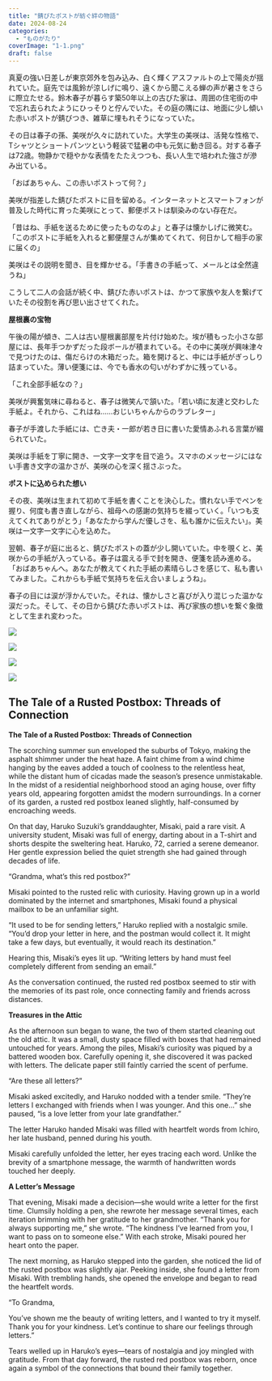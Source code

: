 ```yaml
---
title: "錆びたポストが紡ぐ絆の物語"
date: 2024-08-24
categories: 
  - "ものがたり"
coverImage: "1-1.png"
draft: false
---
```


  
真夏の強い日差しが東京郊外を包み込み、白く輝くアスファルトの上で陽炎が揺れていた。庭先では風鈴が涼しげに鳴り、遠くから聞こえる蝉の声が暑さをさらに際立たせる。鈴木春子が暮らす築50年以上の古びた家は、周囲の住宅街の中で忘れ去られたようにひっそりと佇んでいた。その庭の隅には、地面に少し傾いた赤いポストが錆びつき、雑草に埋もれそうになっていた。

その日は春子の孫、美咲が久々に訪れていた。大学生の美咲は、活発な性格で、Tシャツとショートパンツという軽装で猛暑の中も元気に動き回る。対する春子は72歳。物静かで穏やかな表情をたたえつつも、長い人生で培われた強さが滲み出ている。

「おばあちゃん、この赤いポストって何？」

美咲が指差した錆びたポストに目を留める。インターネットとスマートフォンが普及した時代に育った美咲にとって、郵便ポストは馴染みのない存在だ。

「昔はね、手紙を送るために使ったものなのよ」と春子は懐かしげに微笑む。「このポストに手紙を入れると郵便屋さんが集めてくれて、何日かして相手の家に届くの」

美咲はその説明を聞き、目を輝かせる。「手書きの手紙って、メールとは全然違うね」

こうして二人の会話が続く中、錆びた赤いポストは、かつて家族や友人を繋げていたその役割を再び思い出させてくれた。

**屋根裏の宝物**

午後の陽が傾き、二人は古い屋根裏部屋を片付け始めた。埃が積もった小さな部屋には、長年手つかずだった段ボールが積まれている。その中に美咲が興味津々で見つけたのは、傷だらけの木箱だった。箱を開けると、中には手紙がぎっしり詰まっていた。薄い便箋には、今でも香水の匂いがわずかに残っている。

「これ全部手紙なの？」

美咲が興奮気味に尋ねると、春子は微笑んで頷いた。「若い頃に友達と交わした手紙よ。それから、これはね……おじいちゃんからのラブレター」

春子が手渡した手紙には、亡き夫・一郎が若き日に書いた愛情あふれる言葉が綴られていた。

美咲は手紙を丁寧に開き、一文字一文字を目で追う。スマホのメッセージにはない手書き文字の温かさが、美咲の心を深く揺さぶった。

**ポストに込められた想い**

その夜、美咲は生まれて初めて手紙を書くことを決心した。慣れない手でペンを握り、何度も書き直しながら、祖母への感謝の気持ちを綴っていく。「いつも支えてくれてありがとう」「あなたから学んだ優しさを、私も誰かに伝えたい」。美咲は一文字一文字に心を込めた。

翌朝、春子が庭に出ると、錆びたポストの蓋が少し開いていた。中を覗くと、美咲からの手紙が入っている。春子は震える手で封を開き、便箋を読み進める。「おばあちゃんへ。あなたが教えてくれた手紙の素晴らしさを感じて、私も書いてみました。これからも手紙で気持ちを伝え合いましょうね」。

春子の目には涙が浮かんでいた。それは、懐かしさと喜びが入り混じった温かな涙だった。そして、その日から錆びた赤いポストは、再び家族の想いを繋ぐ象徴として生まれ変わった。

![](images/1-1-1024x585.png)

![](images/2-1-1024x585.png)

![](images/3-1-1024x585.png)

![](images/4-1-1024x585.png)

## **The Tale of a Rusted Postbox: Threads of Connection**

**The Tale of a Rusted Postbox: Threads of Connection**

The scorching summer sun enveloped the suburbs of Tokyo, making the asphalt shimmer under the heat haze. A faint chime from a wind chime hanging by the eaves added a touch of coolness to the relentless heat, while the distant hum of cicadas made the season’s presence unmistakable. In the midst of a residential neighborhood stood an aging house, over fifty years old, appearing forgotten amidst the modern surroundings. In a corner of its garden, a rusted red postbox leaned slightly, half-consumed by encroaching weeds.

On that day, Haruko Suzuki’s granddaughter, Misaki, paid a rare visit. A university student, Misaki was full of energy, darting about in a T-shirt and shorts despite the sweltering heat. Haruko, 72, carried a serene demeanor. Her gentle expression belied the quiet strength she had gained through decades of life.

“Grandma, what’s this red postbox?”

Misaki pointed to the rusted relic with curiosity. Having grown up in a world dominated by the internet and smartphones, Misaki found a physical mailbox to be an unfamiliar sight.

“It used to be for sending letters,” Haruko replied with a nostalgic smile. “You’d drop your letter in here, and the postman would collect it. It might take a few days, but eventually, it would reach its destination.”

Hearing this, Misaki’s eyes lit up. “Writing letters by hand must feel completely different from sending an email.”

As the conversation continued, the rusted red postbox seemed to stir with the memories of its past role, once connecting family and friends across distances.

**Treasures in the Attic**

As the afternoon sun began to wane, the two of them started cleaning out the old attic. It was a small, dusty space filled with boxes that had remained untouched for years. Among the piles, Misaki’s curiosity was piqued by a battered wooden box. Carefully opening it, she discovered it was packed with letters. The delicate paper still faintly carried the scent of perfume.

“Are these all letters?”

Misaki asked excitedly, and Haruko nodded with a tender smile. “They’re letters I exchanged with friends when I was younger. And this one…” she paused, “is a love letter from your late grandfather.”

The letter Haruko handed Misaki was filled with heartfelt words from Ichiro, her late husband, penned during his youth.

Misaki carefully unfolded the letter, her eyes tracing each word. Unlike the brevity of a smartphone message, the warmth of handwritten words touched her deeply.

**A Letter’s Message**

That evening, Misaki made a decision—she would write a letter for the first time. Clumsily holding a pen, she rewrote her message several times, each iteration brimming with her gratitude to her grandmother. “Thank you for always supporting me,” she wrote. “The kindness I’ve learned from you, I want to pass on to someone else.” With each stroke, Misaki poured her heart onto the paper.

The next morning, as Haruko stepped into the garden, she noticed the lid of the rusted postbox was slightly ajar. Peeking inside, she found a letter from Misaki. With trembling hands, she opened the envelope and began to read the heartfelt words.

“To Grandma,

You’ve shown me the beauty of writing letters, and I wanted to try it myself. Thank you for your kindness. Let’s continue to share our feelings through letters.”

Tears welled up in Haruko’s eyes—tears of nostalgia and joy mingled with gratitude. From that day forward, the rusted red postbox was reborn, once again a symbol of the connections that bound their family together.
